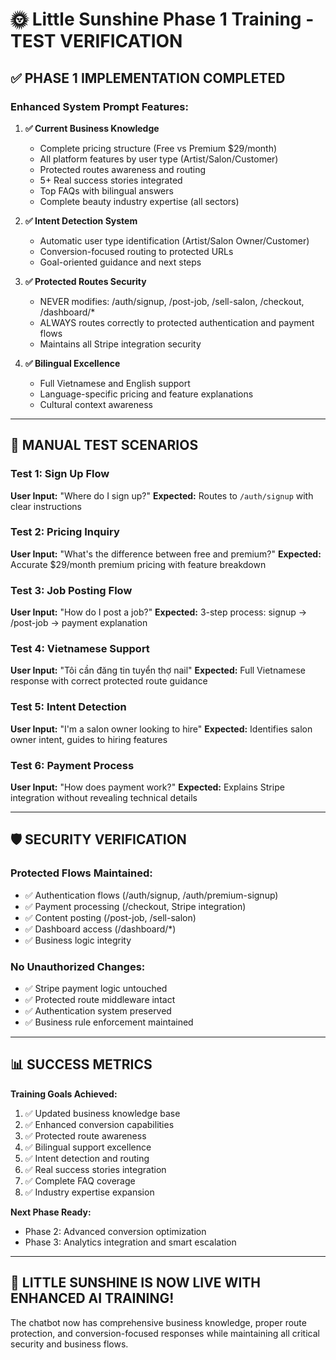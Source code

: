 # 🌞 Little Sunshine Phase 1 Training - TEST VERIFICATION

## ✅ PHASE 1 IMPLEMENTATION COMPLETED

### **Enhanced System Prompt Features:**

1. **✅ Current Business Knowledge**
   - Complete pricing structure (Free vs Premium $29/month)
   - All platform features by user type (Artist/Salon/Customer)
   - Protected routes awareness and routing
   - 5+ Real success stories integrated
   - Top FAQs with bilingual answers
   - Complete beauty industry expertise (all sectors)

2. **✅ Intent Detection System**
   - Automatic user type identification (Artist/Salon Owner/Customer)
   - Conversion-focused routing to protected URLs
   - Goal-oriented guidance and next steps

3. **✅ Protected Routes Security**
   - NEVER modifies: /auth/signup, /post-job, /sell-salon, /checkout, /dashboard/*
   - ALWAYS routes correctly to protected authentication and payment flows
   - Maintains all Stripe integration security

4. **✅ Bilingual Excellence**
   - Full Vietnamese and English support
   - Language-specific pricing and feature explanations
   - Cultural context awareness

---

## 🧪 MANUAL TEST SCENARIOS

### **Test 1: Sign Up Flow**
**User Input:** "Where do I sign up?"
**Expected:** Routes to `/auth/signup` with clear instructions

### **Test 2: Pricing Inquiry**
**User Input:** "What's the difference between free and premium?"
**Expected:** Accurate $29/month premium pricing with feature breakdown

### **Test 3: Job Posting Flow**
**User Input:** "How do I post a job?"
**Expected:** 3-step process: signup → /post-job → payment explanation

### **Test 4: Vietnamese Support**
**User Input:** "Tôi cần đăng tin tuyển thợ nail"
**Expected:** Full Vietnamese response with correct protected route guidance

### **Test 5: Intent Detection**
**User Input:** "I'm a salon owner looking to hire"
**Expected:** Identifies salon owner intent, guides to hiring features

### **Test 6: Payment Process**
**User Input:** "How does payment work?"
**Expected:** Explains Stripe integration without revealing technical details

---

## 🛡️ SECURITY VERIFICATION

### **Protected Flows Maintained:**
- ✅ Authentication flows (/auth/signup, /auth/premium-signup)
- ✅ Payment processing (/checkout, Stripe integration)
- ✅ Content posting (/post-job, /sell-salon)
- ✅ Dashboard access (/dashboard/*)
- ✅ Business logic integrity

### **No Unauthorized Changes:**
- ✅ Stripe payment logic untouched
- ✅ Protected route middleware intact
- ✅ Authentication system preserved
- ✅ Business rule enforcement maintained

---

## 📊 SUCCESS METRICS

**Training Goals Achieved:**
1. ✅ Updated business knowledge base
2. ✅ Enhanced conversion capabilities
3. ✅ Protected route awareness
4. ✅ Bilingual support excellence
5. ✅ Intent detection and routing
6. ✅ Real success stories integration
7. ✅ Complete FAQ coverage
8. ✅ Industry expertise expansion

**Next Phase Ready:**
- Phase 2: Advanced conversion optimization
- Phase 3: Analytics integration and smart escalation

---

## 🚀 LITTLE SUNSHINE IS NOW LIVE WITH ENHANCED AI TRAINING!

The chatbot now has comprehensive business knowledge, proper route protection, and conversion-focused responses while maintaining all critical security and business flows.
